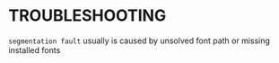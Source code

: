 # TROUBLESHOOTING

`segmentation fault` usually is caused by unsolved font path or missing installed fonts
